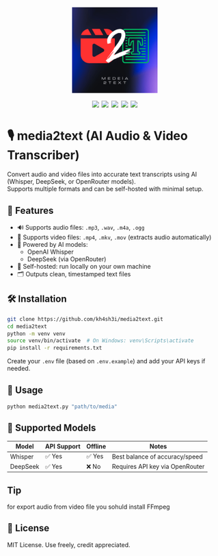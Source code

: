 <h1 align="center">
  <a><img src="/img/logo.png" alt="" width="200px"></a>
  <br>
  <img src="https://img.shields.io/badge/PRs-welcome-blue">
  <img src="https://img.shields.io/github/last-commit/kh4sh3i/media2text">
  <img src="https://img.shields.io/github/commit-activity/m/kh4sh3i/media2text">
  <a href="https://twitter.com/intent/follow?screen_name=kh4sh3i_"><img src="https://img.shields.io/twitter/follow/kh4sh3i_?style=flat&logo=twitter"></a>
  <a href="https://github.com/kh4sh3i"><img src="https://img.shields.io/github/stars/kh4sh3i?style=flat&logo=github"></a>
</h1>

# 🎙️ media2text (AI Audio & Video Transcriber)

Convert audio and video files into accurate text transcripts using AI (Whisper, DeepSeek, or OpenRouter models).  
Supports multiple formats and can be self-hosted with minimal setup.

## 🚀 Features

- 🔊 Supports audio files: `.mp3`, `.wav`, `.m4a`, `.ogg`
- 🎥 Supports video files: `.mp4`, `.mkv`, `.mov` (extracts audio automatically)
- 🧠 Powered by AI models:
  - OpenAI Whisper
  - DeepSeek (via OpenRouter)
- 🔧 Self-hosted: run locally on your own machine
- 🗂 Outputs clean, timestamped text files

## 🛠 Installation

```bash
git clone https://github.com/kh4sh3i/media2text.git
cd media2text
python -m venv venv
source venv/bin/activate  # On Windows: venv\Scripts\activate
pip install -r requirements.txt
```

Create your `.env` file (based on `.env.example`) and add your API keys if needed.

## 🧪 Usage

```bash
python media2text.py "path/to/media"
```

## 🧠 Supported Models

| Model     | API Support | Offline | Notes                        |
|-----------|-------------|---------|------------------------------|
| Whisper   | ✅ Yes       | ✅ Yes  | Best balance of accuracy/speed |
| DeepSeek  | ✅ Yes       | ❌ No   | Requires API key via OpenRouter |


## Tip
for export audio from video file you sohuld install FFmpeg

## 📄 License

MIT License. Use freely, credit appreciated.

